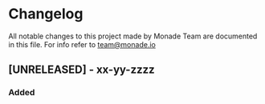 # Changelog
All notable changes to this project made by Monade Team are documented in this file. For info refer to team@monade.io

## [UNRELEASED] - xx-yy-zzzz
### Added

